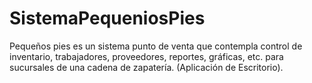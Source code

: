 # SistemaPequeniosPies
Pequeños pies es un sistema punto de venta que contempla control de inventario, trabajadores, proveedores, reportes, gráficas, etc. para sucursales de una cadena de zapatería. (Aplicación de Escritorio).
